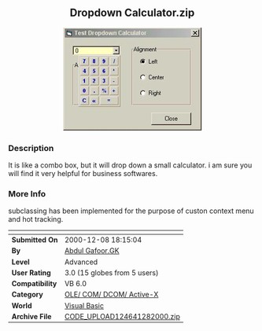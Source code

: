 ﻿<div align="center">

## Dropdown Calculator\.zip

<img src="PIC20001210316468326.jpg">
</div>

### Description

It is like a combo box, but it will drop down a small calculator. i am sure you will find it very helpful for business softwares.
 
### More Info
 
subclassing has been implemented for the purpose of custon context menu and hot tracking.


<span>             |<span>
---                |---
**Submitted On**   |2000-12-08 18:15:04
**By**             |[Abdul Gafoor\.GK](https://github.com/Planet-Source-Code/PSCIndex/blob/master/ByAuthor/abdul-gafoor-gk.md)
**Level**          |Advanced
**User Rating**    |3.0 (15 globes from 5 users)
**Compatibility**  |VB 6\.0
**Category**       |[OLE/ COM/ DCOM/ Active\-X](https://github.com/Planet-Source-Code/PSCIndex/blob/master/ByCategory/ole-com-dcom-active-x__1-29.md)
**World**          |[Visual Basic](https://github.com/Planet-Source-Code/PSCIndex/blob/master/ByWorld/visual-basic.md)
**Archive File**   |[CODE\_UPLOAD124641282000\.zip](https://github.com/Planet-Source-Code/abdul-gafoor-gk-dropdown-calculator-zip__1-13427/archive/master.zip)








